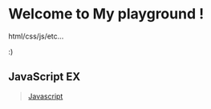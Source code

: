 # Welcome to My playground !
html/css/js/etc...

:)


## JavaScript EX
> [Javascript](/javascript/index.html)


